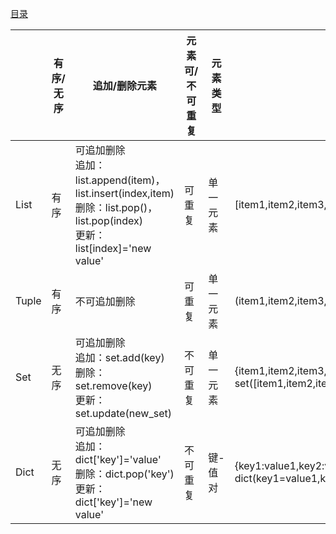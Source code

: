 [目录](../目录.md)

|             | 有序/无序 | 追加/删除元素 | 元素可/不可重复 | 元素类型 | 创建方式 |
| ----------- | ----------- | ----------- | ----------- | ----------- | ----------- |
| List        | 有序         | 可追加删除<br>追加：list.append(item)，list.insert(index,item)<br>删除：list.pop()，list.pop(index)<br>更新：list[index]='new value'      | 可重复       | 单一元素       | [item1,item2,item3,...] |
| Tuple        | 有序         | 不可追加删除        | 可重复       | 单一元素       | (item1,item2,item3,…) |
| Set        | 无序         | 可追加删除<br>追加：set.add(key)<br>删除：set.remove(key)<br>更新：set.update(new_set)        | 不可重复       | 单一元素       | {item1,item2,item3,…} <br> set([item1,item2,item3...]) |
| Dict        | 无序         | 可追加删除<br>追加：dict['key']='value'<br>删除：dict.pop('key')<br>更新：dict['key']='new value'        | 不可重复       | 键-值对       | {key1:value1,key2:value2,...} <br> dict(key1=value1,key2=value2,key3=value3...)|

